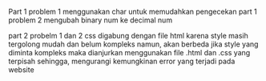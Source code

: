 Part 1 problem 1 menggunakan char untuk memudahkan pengecekan 
part 1 problem 2 mengubah binary num ke decimal num 

part 2 probelm 1 dan 2 css digabung dengan file html karena style masih tergolong mudah dan belum kompleks
namun, akan berbeda jika style yang diminta kompleks maka dianjurkan menggunakan file .html dan .css yang terpisah
sehingga, mengurangi kemungkinan error yang terjadi pada website
